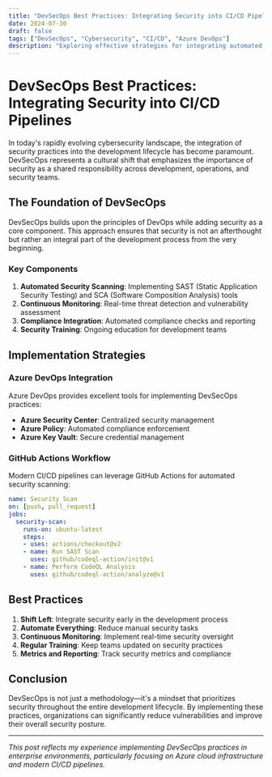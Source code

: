 ```yaml
---
title: "DevSecOps Best Practices: Integrating Security into CI/CD Pipelines"
date: 2024-07-30
draft: false
tags: ["DevSecOps", "Cybersecurity", "CI/CD", "Azure DevOps"]
description: "Exploring effective strategies for integrating automated security scanning into modern development pipelines."
---
```


# DevSecOps Best Practices: Integrating Security into CI/CD Pipelines

In today's rapidly evolving cybersecurity landscape, the integration of security practices into the development lifecycle has become paramount. DevSecOps represents a cultural shift that emphasizes the importance of security as a shared responsibility across development, operations, and security teams.

## The Foundation of DevSecOps

DevSecOps builds upon the principles of DevOps while adding security as a core component. This approach ensures that security is not an afterthought but rather an integral part of the development process from the very beginning.

### Key Components

1. **Automated Security Scanning**: Implementing SAST (Static Application Security Testing) and SCA (Software Composition Analysis) tools
2. **Continuous Monitoring**: Real-time threat detection and vulnerability assessment
3. **Compliance Integration**: Automated compliance checks and reporting
4. **Security Training**: Ongoing education for development teams

## Implementation Strategies

### Azure DevOps Integration

Azure DevOps provides excellent tools for implementing DevSecOps practices:

- **Azure Security Center**: Centralized security management
- **Azure Policy**: Automated compliance enforcement
- **Azure Key Vault**: Secure credential management

### GitHub Actions Workflow

Modern CI/CD pipelines can leverage GitHub Actions for automated security scanning:

```yaml
name: Security Scan
on: [push, pull_request]
jobs:
  security-scan:
    runs-on: ubuntu-latest
    steps:
    - uses: actions/checkout@v2
    - name: Run SAST Scan
      uses: github/codeql-action/init@v1
    - name: Perform CodeQL Analysis
      uses: github/codeql-action/analyze@v1
```

## Best Practices

1. **Shift Left**: Integrate security early in the development process
2. **Automate Everything**: Reduce manual security tasks
3. **Continuous Monitoring**: Implement real-time security oversight
4. **Regular Training**: Keep teams updated on security practices
5. **Metrics and Reporting**: Track security metrics and compliance

## Conclusion

DevSecOps is not just a methodology—it's a mindset that prioritizes security throughout the entire development lifecycle. By implementing these practices, organizations can significantly reduce vulnerabilities and improve their overall security posture.

---

*This post reflects my experience implementing DevSecOps practices in enterprise environments, particularly focusing on Azure cloud infrastructure and modern CI/CD pipelines.* 